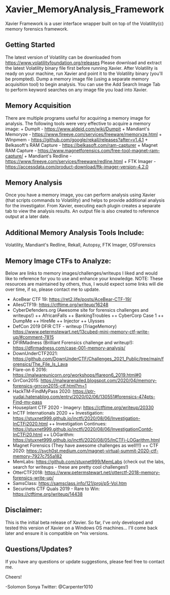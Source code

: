 # Xavier_MemoryAnalysis_Framework


Xavier Framework is a user interface wrapper built on top of the Volatility(c) memory forensics framework.

## **Getting Started**

The latest version of Volatility can be downloaded from https://www.volatilityfoundation.org/releases
Please download and extract the latest Volatility binary file first before running Xavier.
After Volatility is ready on your machine, run Xavier and point it to the Volatility binary (you'll be prompted).
Dump a memory image file (using a separate memory acquisition tool) to begin analysis.
You can use the Add Search Image Tab to perform keyword searches on any image file you load into Xavier.

## **Memory Acquisition**

There are multiple programs useful for acquiring a memory image for analysis.
The following tools were very effective to acquire a memory image:
	+ DumpIt - https://www.aldeid.com/wiki/Dumpit
	+ Mandiant's Memoryze - https://www.fireeye.com/services/freeware/memoryze.html
	+ WInpmem - https://github.com/google/rekall/releases?after=v1.4.1
	+ Belkasoft's RAM Capture - https://belkasoft.com/ram-capturer
	+ Magnet RAM Capture - https://www.magnetforensics.com/free-tool-magnet-ram-capture/
	+ Mandiant's Redline - https://www.fireeye.com/services/freeware/redline.html
	+ FTK Imager - https://accessdata.com/product-download/ftk-imager-version-4.2.0

## **Memory Analysis**

Once you have a memory image, you can perform analysis using Xavier (that scripts commands to Volatility)
and helps to provide additional analysis for the investigator. From Xavier, executing each plugin creates 
a separate tab to view the analysis results. An output file is also created to reference output at a later date.

## **Additional Memory Analysis Tools Include:**

Volatility, Mandiant's Redline, Rekall, Autopsy, FTK Imager, OSForensics

## **Memory Image CTFs to Analyze:**

Below are links to memory images/challenges/writeups I liked and would like to reference for you to use and enhance your knowledge. NOTE: These resources are maintained by others, thus, I would expect some links will die over time, if so, please contact me to update.
+ AceBear CTF 19: https://ret2.life/posts/AceBear-CTF-19/
+ AllesCTF19: https://ctftime.org/writeup/16248
+ CyberDefenders.org (Awesome site for forensics challenges and writeups!)
	++ AfricanFalls
	++ BankingTroubles
	++ CyberCorp Case 1
	++ DumpMe
	++ HireMe
	++ Injector
	++ Ulysses
+ DefCon 2019 DFIR CTF - writeup (TriageMemory) https://www.petermstewart.net/13cubed-mini-memory-ctf-write-up/#comment-7815 
+ DFIRMadness (Brilliant Forensics challenge and writeup!): https://dfirmadness.com/case-001-memory-analysis/
+ DownUnderCTF2021: https://github.com/DownUnderCTF/Challenges_2021_Public/tree/main/forensics/The_File_Is_Lava
+ Flare-on 6 2016: https://malwareunicorn.org/workshops/flareon6_2019.html#0 
+ GrrCon2015: https://malwarenailed.blogspot.com/2020/04/memory-forensics-grrcon2015-ctf.html?m=1 
+ HackTM-FindMyPass 2020: https://ptr-yudai.hatenablog.com/entry/2020/02/06/130551#forensics-474pts-Find-my-pass
+ Houseplant CTF 2020 - Imagery: https://ctftime.org/writeup/20330
+ InCTF Internationals 2020 
	++ Investigation: https://stuxnet999.github.io/inctfi/2020/08/06/Investigation-InCTFi2020.html
	++ Investigation Continues: https://stuxnet999.github.io/inctfi/2020/08/06/InvestigationContd-InCTFi20.html
	++ LOGarithm: https://stuxnet999.github.io/inctfi/2020/08/05/InCTFi-LOGarithm.html
+ Magnet Forensics (They have awesome challenges as well!!!)
	++ CTF 2020: https://svch0st.medium.com/magnet-virtual-summit-2020-ctf-memory-7927c755a182
+ MemLabs: https://github.com/stuxnet999/MemLabs (check out the labs, search for writeups - these are pretty cool challenges!)
+ OtterCTF2018: https://www.petermstewart.net/otterctf-2018-memory-forensics-write-up/
+ SamsClass: https://samsclass.info/121/proj/p5-Vol.htm 
+ Securinets CTF Quals 2019 - Rare to Win: https://ctftime.org/writeup/14438




## **Disclaimer:**

This is the initial beta release of Xavier.
So far, I've only developed and tested this version of Xavier on a Windows OS machines...
I'll come back later and ensure it is compatible on *nix versions.

## **Questions/Updates?**

If you have any questions or update suggestions, please feel free to contact me.

Cheers!

-Solomon Sonya Twitter: @Carpenter1010
